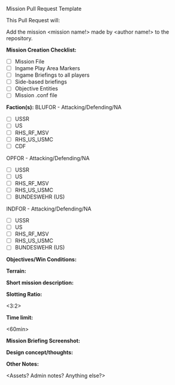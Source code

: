 Mission Pull Request Template

This Pull Request will:

Add the mission <mission name!> made by <author name!> to the repository.

**Mission Creation Checklist:**
- [ ] Mission File
- [ ] Ingame Play Area Markers
- [ ] Ingame Briefings to all players
- [ ] Side-based briefings
- [ ] Objective Entities
- [ ] Mission .conf file

**Faction(s):**
BLUFOR - Attacking/Defending/NA
- [ ] USSR
- [ ] US
- [ ] RHS_RF_MSV
- [ ] RHS_US_USMC
- [ ] CDF

OPFOR - Attacking/Defending/NA
- [ ] USSR
- [ ] US
- [ ] RHS_RF_MSV
- [ ] RHS_US_USMC
- [ ] BUNDESWEHR (US)

INDFOR - Attacking/Defending/NA
- [ ] USSR
- [ ] US
- [ ] RHS_RF_MSV
- [ ] RHS_US_USMC
- [ ] BUNDESWEHR (US)

**Objectives/Win Conditions:**

<mission objectives>

**Terrain:**

<What terrain is it on>

**Short mission description:**

<short description here>

**Slotting Ratio:**

<3:2>

**Time limit:**

<60min>

**Mission Briefing Screenshot:**

**Design concept/thoughts:**

<enter text here>

**Other Notes:**

<Assets? Admin notes? Anything else?>
